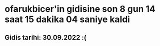 # ofarukbicer'in gidisine son 8 gun 14 saat 15 dakika 04 saniye kaldi

## Gidis tarihi: 30.09.2022 :(